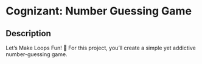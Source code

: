 # Cognizant: Number Guessing Game

## Description

Let’s Make Loops Fun! 🎲
For this project, you’ll create a simple yet addictive number-guessing game.
